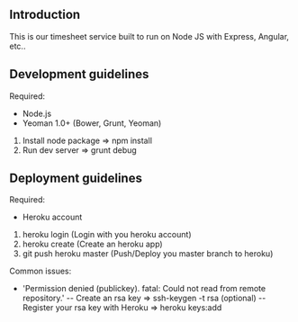 ## Introduction

This is our timesheet service built to run on Node JS with Express, Angular, etc..

## Development guidelines

Required:
- Node.js
- Yeoman 1.0+ (Bower, Grunt, Yeoman)

1. Install node package => npm install
2. Run dev server => grunt debug

## Deployment guidelines

Required:
- Heroku account

1. heroku login (Login with you heroku account)
2. heroku create (Create an heroku app)
3. git push heroku master (Push/Deploy you master branch to heroku)

Common issues:
- 'Permission denied (publickey). fatal: Could not read from remote repository.'
-- Create an rsa key => ssh-keygen -t rsa (optional)
-- Register your rsa key with Heroku => heroku keys:add
